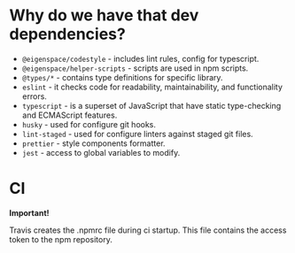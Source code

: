 # Why do we have that dev dependencies?

* `@eigenspace/codestyle` - includes lint rules, config for typescript.
* `@eigenspace/helper-scripts` - scripts are used in npm scripts.
* `@types/*` - contains type definitions for specific library.
* `eslint` - it checks code for readability, maintainability, and functionality errors.
* `typescript` - is a superset of JavaScript that have static type-checking and ECMAScript features.
* `husky` - used for configure git hooks.
* `lint-staged` - used for configure linters against staged git files.
* `prettier` - style components formatter.
* `jest` - access to global variables to modify.

# CI

**Important!**

Travis creates the .npmrc file during ci startup. This file contains the access token to the npm repository.
